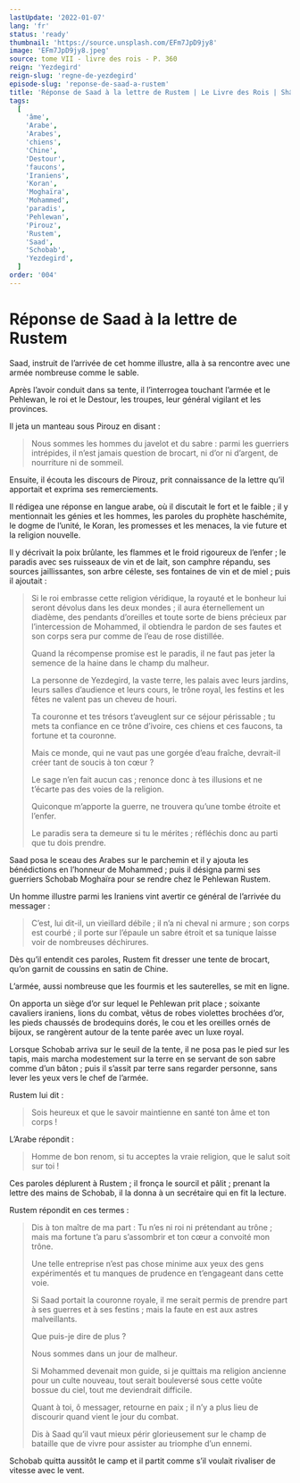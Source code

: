 ```yaml
---
lastUpdate: '2022-01-07'
lang: 'fr'
status: 'ready'
thumbnail: 'https://source.unsplash.com/EFm7JpD9jy8'
image: 'EFm7JpD9jy8.jpeg'
source: tome VII - livre des rois - P. 360
reign: 'Yezdegird'
reign-slug: 'regne-de-yezdegird'
episode-slug: 'reponse-de-saad-a-rustem'
title: 'Réponse de Saad à la lettre de Rustem | Le Livre des Rois | Shâhnâmeh'
tags:
  [
    'âme',
    'Arabe',
    'Arabes',
    'chiens',
    'Chine',
    'Destour',
    'faucons',
    'Iraniens',
    'Koran',
    'Moghaïra',
    'Mohammed',
    'paradis',
    'Pehlewan',
    'Pirouz',
    'Rustem',
    'Saad',
    'Schobab',
    'Yezdegird',
  ]
order: '004'
---
```


<!-- LTeX: language=fr -->

# Réponse de Saad à la lettre de Rustem

Saad, instruit de l’arrivée de cet homme illustre, alla à sa rencontre avec une armée nombreuse comme le sable.

Après l’avoir conduit dans sa tente, il l’interrogea touchant l’armée et le Pehlewan, le roi et le Destour, les troupes, leur général vigilant et les provinces.

Il jeta un manteau sous Pirouz en disant :

> Nous sommes les hommes du javelot et du sabre : parmi les guerriers intrépides, il n’est jamais question de brocart, ni d’or ni d’argent, de nourriture ni de sommeil.

Ensuite, il écouta les discours de Pirouz, prit connaissance de la lettre qu’il apportait et exprima ses remerciements.

Il rédigea une réponse en langue arabe, où il discutait le fort et le faible ; il y mentionnait les génies et les hommes, les paroles du prophète haschémite, le dogme de l’unité, le Koran, les promesses et les menaces, la vie future et la religion nouvelle.

Il y décrivait la poix brûlante, les flammes et le froid rigoureux de l’enfer ; le paradis avec ses ruisseaux de vin et de lait, son camphre répandu, ses sources jaillissantes, son arbre céleste, ses fontaines de vin et de miel ; puis il ajoutait :

> Si le roi embrasse cette religion véridique, la royauté et le bonheur lui seront dévolus dans les deux mondes ; il aura éternellement un diadème, des pendants d’oreilles et toute sorte de biens précieux par l’intercession de Mohammed, il obtiendra le pardon de ses fautes et son corps sera pur comme de l’eau de rose distillée.
>
> Quand la récompense promise est le paradis, il ne faut pas jeter la semence de la haine dans le champ du malheur.
>
> La personne de Yezdegird, la vaste terre, les palais avec leurs jardins, leurs salles d’audience et leurs cours, le trône royal, les festins et les fêtes ne valent pas un cheveu de houri.
>
> Ta couronne et tes trésors t’aveuglent sur ce séjour périssable ; tu mets ta confiance en ce trône d’ivoire, ces chiens et ces faucons, ta fortune et ta couronne.
>
> Mais ce monde, qui ne vaut pas une gorgée d’eau fraîche, devrait-il créer tant de soucis à ton cœur ?
>
> Le sage n’en fait aucun cas ; renonce donc à tes illusions et ne t’écarte pas des voies de la religion.
>
> Quiconque m’apporte la guerre, ne trouvera qu’une tombe étroite et l’enfer.
>
> Le paradis sera ta demeure si tu le mérites ; réfléchis donc au parti que tu dois prendre.

Saad posa le sceau des Arabes sur le parchemin et il y ajouta les bénédictions en l’honneur de Mohammed ; puis il désigna parmi ses guerriers Schobab Moghaïra pour se rendre chez le Pehlewan Rustem.

Un homme illustre parmi les Iraniens vint avertir ce général de l’arrivée du messager :

> C’est, lui dit-il, un vieillard débile ; il n’a ni cheval ni armure ; son corps est courbé ; il porte sur l’épaule un sabre étroit et sa tunique laisse voir de nombreuses déchirures.

Dès qu’il entendit ces paroles, Rustem fit dresser une tente de brocart, qu’on garnit de coussins en satin de Chine.

L’armée, aussi nombreuse que les fourmis et les sauterelles, se mit en ligne.

On apporta un siège d’or sur lequel le Pehlewan prit place ; soixante cavaliers iraniens, lions du combat, vêtus de robes violettes brochées d’or, les pieds chaussés de brodequins dorés, le cou et les oreilles ornés de bijoux, se rangèrent autour de la tente parée avec un luxe royal.

Lorsque Schobab arriva sur le seuil de la tente, il ne posa pas le pied sur les tapis, mais marcha modestement sur la terre en se servant de son sabre comme d’un bâton ; puis il s’assit par terre sans regarder personne, sans lever les yeux vers le chef de l’armée.

Rustem lui dit :

> Sois heureux et que le savoir maintienne en santé ton âme et ton corps !

L’Arabe répondit :

> Homme de bon renom, si tu acceptes la vraie religion, que le salut soit sur toi !

Ces paroles déplurent à Rustem ; il fronça le sourcil et pâlit ; prenant la lettre des mains de Schobab, il la donna à un secrétaire qui en fit la lecture.

Rustem répondit en ces termes :

> Dis à ton maître de ma part : Tu n’es ni roi ni prétendant au trône ; mais ma fortune t’a paru s’assombrir et ton cœur a convoité mon trône.
>
> Une telle entreprise n’est pas chose minime aux yeux des gens expérimentés et tu manques de prudence en t’engageant dans cette voie.
>
> Si Saad portait la couronne royale, il me serait permis de prendre part à ses guerres et à ses festins ; mais la faute en est aux astres malveillants.
>
> Que puis-je dire de plus ?
>
> Nous sommes dans un jour de malheur.
>
> Si Mohammed devenait mon guide, si je quittais ma religion ancienne pour un culte nouveau, tout serait bouleversé sous cette voûte bossue du ciel, tout me deviendrait difficile.
>
> Quant à toi, ô messager, retourne en paix ; il n’y a plus lieu de discourir quand vient le jour du combat.
>
> Dis à Saad qu’il vaut mieux périr glorieusement sur le champ de bataille que de vivre pour assister au triomphe d’un ennemi.

Schobab quitta aussitôt le camp et il partit comme s’il voulait rivaliser de vitesse avec le vent.
